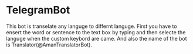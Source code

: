# TelegramBot
This bot is transelate any languge to differnt languge.
First you have to ensert the word or sentence to the text box by typing and then selecte the languge when the custom keybord are came.
And also the name of the bot is  Translator(@AmanTranslatorBot).

